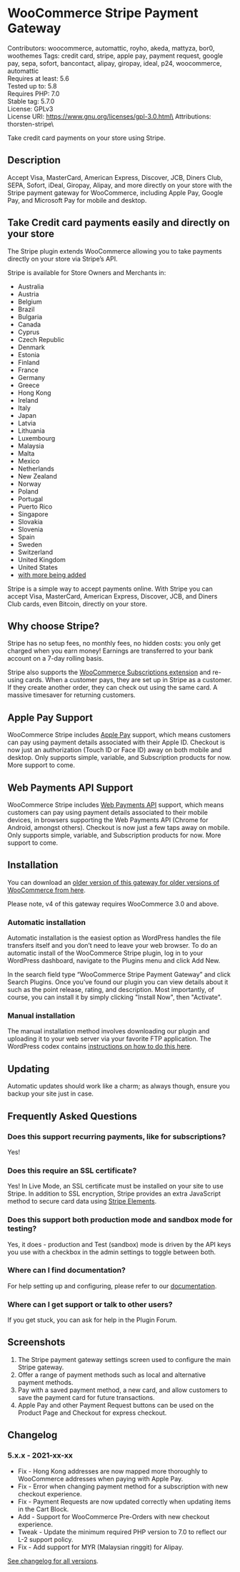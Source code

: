 # WooCommerce Stripe Payment Gateway
Contributors: woocommerce, automattic, royho, akeda, mattyza, bor0, woothemes
Tags: credit card, stripe, apple pay, payment request, google pay, sepa, sofort, bancontact, alipay, giropay, ideal, p24, woocommerce, automattic\
Requires at least: 5.6\
Tested up to: 5.8\
Requires PHP: 7.0\
Stable tag: 5.7.0\
License: GPLv3\
License URI: https://www.gnu.org/licenses/gpl-3.0.html\
Attributions: thorsten-stripe\

Take credit card payments on your store using Stripe.

## Description

Accept Visa, MasterCard, American Express, Discover, JCB, Diners Club, SEPA, Sofort, iDeal, Giropay, Alipay, and more directly on your store with the Stripe payment gateway for WooCommerce, including Apple Pay, Google Pay, and Microsoft Pay for mobile and desktop.

## Take Credit card payments easily and directly on your store

The Stripe plugin extends WooCommerce allowing you to take payments directly on your store via Stripe’s API.

Stripe is available for Store Owners and Merchants in:

* Australia
* Austria
* Belgium
* Brazil
* Bulgaria
* Canada
* Cyprus
* Czech Republic
* Denmark
* Estonia
* Finland
* France
* Germany
* Greece
* Hong Kong
* Ireland
* Italy
* Japan
* Latvia
* Lithuania
* Luxembourg
* Malaysia
* Malta
* Mexico
* Netherlands
* New Zealand
* Norway
* Poland
* Portugal
* Puerto Rico
* Singapore
* Slovakia
* Slovenia
* Spain
* Sweden
* Switzerland
* United Kingdom
* United States
* [with more being added](https://stripe.com/global)

Stripe is a simple way to accept payments online. With Stripe you can accept Visa, MasterCard, American Express, Discover, JCB, and Diners Club cards, even Bitcoin, directly on your store.

## Why choose Stripe?

Stripe has no setup fees, no monthly fees, no hidden costs: you only get charged when you earn money! Earnings are transferred to your bank account on a 7-day rolling basis.

Stripe also supports the [WooCommerce Subscriptions extension](https://woocommerce.com/products/woocommerce-subscriptions/) and re-using cards. When a customer pays, they are set up in Stripe as a customer. If they create another order, they can check out using the same card. A massive timesaver for returning customers.

## Apple Pay Support

WooCommerce Stripe includes [Apple Pay](https://woocommerce.com/apple-pay) support, which means customers can pay using payment details associated with their Apple ID. Checkout is now just an authorization (Touch ID or Face ID) away on both mobile and desktop. Only supports simple, variable, and Subscription products for now. More support to come.

## Web Payments API Support

WooCommerce Stripe includes [Web Payments API](https://www.w3.org/TR/payment-request/) support, which means customers can pay using payment details associated to their mobile devices, in browsers supporting the Web Payments API (Chrome for Android, amongst others). Checkout is now just a few taps away on mobile. Only supports simple, variable, and Subscription products for now. More support to come.

## Installation
You can download an [older version of this gateway for older versions of WooCommerce from here](https://wordpress.org/plugins/woocommerce-gateway-stripe/developers/).

Please note, v4 of this gateway requires WooCommerce 3.0 and above.

### Automatic installation

Automatic installation is the easiest option as WordPress handles the file transfers itself and you don’t need to leave your web browser. To do an automatic install of the WooCommerce Stripe plugin, log in to your WordPress dashboard, navigate to the Plugins menu and click Add New.

In the search field type “WooCommerce Stripe Payment Gateway” and click Search Plugins. Once you’ve found our plugin you can view details about it such as the point release, rating, and description. Most importantly, of course, you can install it by simply clicking "Install Now", then "Activate".

### Manual installation

The manual installation method involves downloading our plugin and uploading it to your web server via your favorite FTP application. The WordPress codex contains [instructions on how to do this here](http://codex.wordpress.org/Managing_Plugins#Manual_Plugin_Installation).

## Updating

Automatic updates should work like a charm; as always though, ensure you backup your site just in case.

## Frequently Asked Questions ##

### Does this support recurring payments, like for subscriptions?

Yes!

### Does this require an SSL certificate?

Yes! In Live Mode, an SSL certificate must be installed on your site to use Stripe. In addition to SSL encryption, Stripe provides an extra JavaScript method to secure card data using [Stripe Elements](https://stripe.com/elements).

### Does this support both production mode and sandbox mode for testing?

Yes, it does - production and Test (sandbox) mode is driven by the API keys you use with a checkbox in the admin settings to toggle between both.

### Where can I find documentation?

For help setting up and configuring, please refer to our [documentation](https://docs.woocommerce.com/document/stripe/).

### Where can I get support or talk to other users?

If you get stuck, you can ask for help in the Plugin Forum.

## Screenshots

1. The Stripe payment gateway settings screen used to configure the main Stripe gateway.
2. Offer a range of payment methods such as local and alternative payment methods.
3. Pay with a saved payment method, a new card, and allow customers to save the payment card for future transactions.
4. Apple Pay and other Payment Request buttons can be used on the Product Page and Checkout for express checkout.

## Changelog

### 5.x.x - 2021-xx-xx
* Fix - Hong Kong addresses are now mapped more thoroughly to WooCommerce addresses when paying with Apple Pay.
* Fix - Error when changing payment method for a subscription with new checkout experience.
* Fix - Payment Requests are now updated correctly when updating items in the Cart Block.
* Add - Support for WooCommerce Pre-Orders with new checkout experience.
* Tweak - Update the minimum required PHP version to 7.0 to reflect our L-2 support policy.
* Fix - Add support for MYR (Malaysian ringgit) for Alipay.

[See changelog for all versions](https://raw.githubusercontent.com/woocommerce/woocommerce-gateway-stripe/trunk/changelog.txt).
